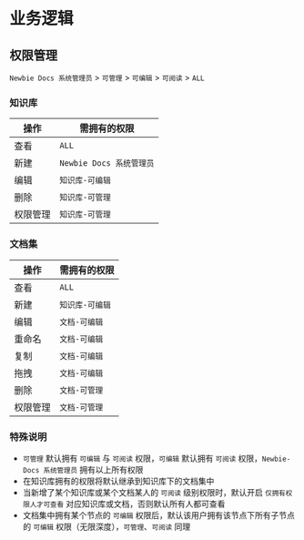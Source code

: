 # 业务逻辑

## 权限管理

`Newbie Docs 系统管理员` > `可管理` > `可编辑` > `可阅读` > `ALL`

### 知识库

| 操作     | 需拥有的权限             |
| -------- | ------------------------ |
| 查看     | `ALL`                    |
| 新建     | `Newbie Docs 系统管理员` |
| 编辑     | `知识库-可编辑`          |
| 删除     | `知识库-可管理`          |
| 权限管理 | `知识库-可管理`          |

### 文档集

| 操作     | 需拥有的权限    |
| -------- | --------------- |
| 查看     | `ALL`           |
| 新建     | `知识库-可编辑` |
| 编辑     | `文档-可编辑`   |
| 重命名   | `文档-可编辑`   |
| 复制     | `文档-可编辑`   |
| 拖拽     | `文档-可编辑`   |
| 删除     | `文档-可管理`   |
| 权限管理 | `文档-可管理`   |

### 特殊说明

- `可管理` 默认拥有 `可编辑` 与 `可阅读` 权限，`可编辑` 默认拥有 `可阅读` 权限，`Newbie-Docs 系统管理员` 拥有以上所有权限
- 在知识库拥有的权限将默认继承到知识库下的文档集中
- 当新增了某个知识库或某个文档某人的 `可阅读` 级别权限时，默认开启 `仅拥有权限人才可查看` 对应知识库或文档，否则默认所有人都可查看
- 文档集中拥有某个节点的 `可编辑` 权限后，默认该用户拥有该节点下所有子节点的 `可编辑` 权限（无限深度），`可管理`、`可阅读` 同理